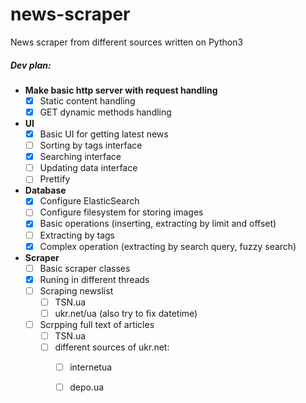 # news-scraper
News scraper from different sources written on Python3


##### Dev plan:
- **Make basic http server with request handling**
    - [x] Static content handling
    - [x] GET dynamic methods handling
- **UI**
    - [x] Basic UI for getting latest news
    - [ ] Sorting by tags interface
    - [x] Searching interface
    - [ ] Updating data interface 
    - [ ] Prettify
- **Database**
    - [x] Configure ElasticSearch
    - [ ] Configure filesystem for storing images
    - [x] Basic operations (inserting, extracting by limit and offset)
    - [ ] Extracting by tags
    - [x] Complex operation (extracting by search query, fuzzy search)
- **Scraper**
    - [ ] Basic scraper classes
    - [x] Runing in different threads
    - [ ] Scraping newslist
        - [ ] TSN.ua
        - [ ] ukr.net/ua (also try to fix datetime)
    - [ ] Scrpping full text of articles
        - [ ] TSN.ua
        - [ ] different sources of ukr.net:
            - [ ] internetua
            - [ ] depo.ua
            

    